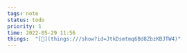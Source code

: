 ```yaml
---
tags: note
status: todo
priority: 1
time: 2022-05-29 11:56
things:  "[🧊](things:///show?id=JtkDsmtmq6Bd8ZbzKBJTW4)"
---
```


